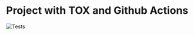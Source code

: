
# Project with TOX and Github Actions



![Tests](https://github.com/mCodingLLC/SlapThatLikeButton-TestingStarterProject/actions/workflows/tests.yml/badge.svg)
